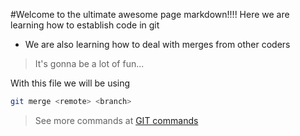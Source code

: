 #Welcome to the ultimate awesome page markdown!!!!
Here we are learning how to establish code in git
 - We are also learning how to deal with merges from other coders
 > It's gonna be a lot of fun...

With this file we will be using 
```sh
git merge <remote> <branch>
````

> See more commands at [GIT commands](https://www.siteground.com/tutorials/git/commands.htm)